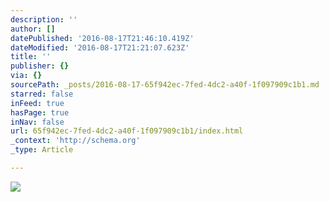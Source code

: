 ```yaml
---
description: ''
author: []
datePublished: '2016-08-17T21:46:10.419Z'
dateModified: '2016-08-17T21:21:07.623Z'
title: ''
publisher: {}
via: {}
sourcePath: _posts/2016-08-17-65f942ec-7fed-4dc2-a40f-1f097909c1b1.md
starred: false
inFeed: true
hasPage: true
inNav: false
url: 65f942ec-7fed-4dc2-a40f-1f097909c1b1/index.html
_context: 'http://schema.org'
_type: Article

---
```

![](https://the-grid-user-content.s3-us-west-2.amazonaws.com/060cb558-0627-4bdd-ae9e-da4e854a8ab6.jpg)